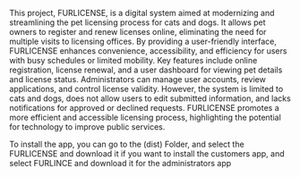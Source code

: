 This project, FURLICENSE, is a digital system aimed at modernizing and streamlining the pet licensing process for cats and dogs. 
It allows pet owners to register and renew licenses online, eliminating the need for multiple visits to licensing offices. 
By providing a user-friendly interface, FURLICENSE enhances convenience, accessibility, and efficiency for users with busy schedules or limited mobility. 
Key features include online registration, license renewal, and a user dashboard for viewing pet details and license status. 
Administrators can manage user accounts, review applications, and control license validity. 
However, the system is limited to cats and dogs, does not allow users to edit submitted information, and lacks notifications for approved or declined requests. 
FURLICENSE promotes a more efficient and accessible licensing process, highlighting the potential for technology to improve public services.


To install the app, you can go to the (dist) Folder, and select the FURLICENSE and download it if you want to install the customers app, and select FURLINCE and download it for the administrators app
